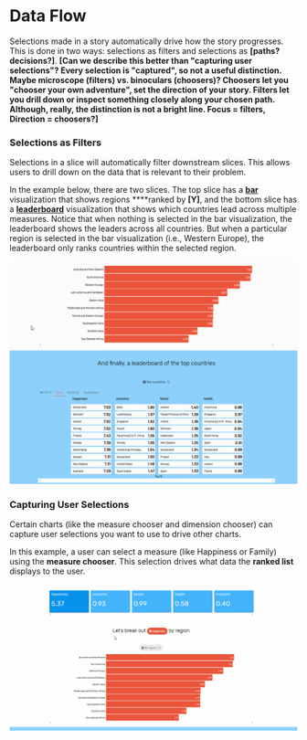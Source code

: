 # Data Flow

Selections made in a story automatically drive how the story progresses. This is done in two ways: selections as filters and selections as **\[paths? decisions?\]**. **\[Can we describe this better than "capturing user selections"? Every selection is "captured", so not a useful distinction. Maybe microscope \(filters\) vs. binoculars \(choosers\)? Choosers let you "chooser your own adventure", set the direction of your story. Filters let you drill down or inspect something closely along your chosen path. Although, really, the distinction is not a bright line. Focus = filters, Direction = choosers?\]**

### Selections as Filters

Selections in a slice will automatically filter downstream slices. This allows users to drill down on the data that is relevant to their problem. 

In the example below, there are two slices. The top slice has a [**bar**](../authoring-apps/story-designer/charts/ranked-list.md) visualization that shows regions ****ranked by **\[Y\]**, and the bottom slice has a [**leaderboard**](../authoring-apps/story-designer/charts/leaderboard.md) visualization that shows which countries lead across multiple measures. Notice that when nothing is selected in the bar visualization, the leaderboard shows the leaders across all countries. But when a particular region is selected in the bar visualization \(i.e., Western Europe\), the leaderboard only ranks countries within the selected region. 

![Selections in slices above filter slices below](../.gitbook/assets/data_flow_viz.gif)

### Capturing User Selections

Certain charts \(like the measure chooser and dimension chooser\) can capture user selections you want to use to drive other charts.   
  
In this example, a user can select a measure \(like Happiness or Family\) using the **measure chooser**. This selection drives what data the **ranked list** displays to the user. 

![](../.gitbook/assets/data_flow_dim.gif)



